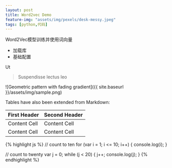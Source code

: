 ```yaml
---
layout: post
title: Word2vec Demo
feature-img: "assets/img/pexels/desk-messy.jpeg"
tags: [python,代码]
---
```

Word2Vec模型训练并使用词向量

* 加载库
* 基础配置

Ut

> Suspendisse lectus leo

![Geometric pattern with fading gradient]({{ site.baseurl }}/assets/img/sample.png)

Tables have also been extended from Markdown:

First Header  | Second Header
------------- | -------------
Content Cell  | Content Cell
Content Cell  | Content Cell

{% highlight js %}
// count to ten
for (var i = 1; i <= 10; i++) {
    console.log(i);
}

// count to twenty
var j = 0;
while (j < 20) {
    j++;
    console.log(j);
}
{% endhighlight %}